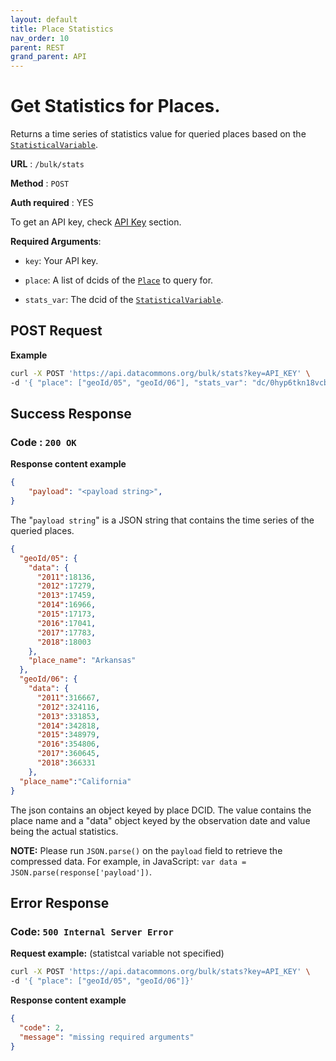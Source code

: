 ```yaml
---
layout: default
title: Place Statistics
nav_order: 10
parent: REST
grand_parent: API
---
```


# Get Statistics for Places.

Returns a time series of statistics value for queried places based on the
[`StatisticalVariable`](https://browser.datacommons.org/kg?dcid=StatisticalVariable).

**URL** : `/bulk/stats`

**Method** : `POST`

**Auth required** : YES

To get an API key, check [API Key](/api/setup.html) section.

**Required Arguments**:

*   `key`: Your API key.

*   `place`: A list of dcids of the
    [`Place`](https://browser.datacommons.org/kg?dcid=Place) to query for.

*   `stats_var`: The dcid of the
    [`StatisticalVariable`](https://browser.datacommons.org/kg?dcid=StatisticalVariable).

## POST Request

**Example**

```bash
curl -X POST 'https://api.datacommons.org/bulk/stats?key=API_KEY' \
-d '{ "place": ["geoId/05", "geoId/06"], "stats_var": "dc/0hyp6tkn18vcb"}'
```

## Success Response

### **Code** : `200 OK`

**Response content example**

```json
{
    "payload": "<payload string>",
}
```

The "`payload string`" is a JSON string that contains the time series of the
queried places.

```json
{
  "geoId/05": {
    "data": {
      "2011":18136,
      "2012":17279,
      "2013":17459,
      "2014":16966,
      "2015":17173,
      "2016":17041,
      "2017":17783,
      "2018":18003
    },
    "place_name": "Arkansas"
  },
  "geoId/06": {
    "data": {
      "2011":316667,
      "2012":324116,
      "2013":331853,
      "2014":342818,
      "2015":348979,
      "2016":354806,
      "2017":360645,
      "2018":366331
    },
  "place_name":"California"
}
```

The json contains an object keyed by place DCID. The value contains the place
name and a "data" object keyed by the observation date and value being the actual
statistics.

**NOTE:** Please run `JSON.parse()` on the `payload` field to retrieve the
compressed data. For example, in JavaScript: `var data =
JSON.parse(response['payload'])`.

<!--- TODO: provide example to do decompression --->

## Error Response

### **Code**: `500 Internal Server Error`

**Request example:** (statistcal variable not specified)

```bash
curl -X POST 'https://api.datacommons.org/bulk/stats?key=API_KEY' \
-d '{ "place": ["geoId/05", "geoId/06"]}'
```

**Response content example**

```json
{
  "code": 2,
  "message": "missing required arguments"
}
```